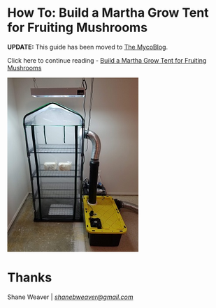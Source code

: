 # How To: Build a Martha Grow Tent for Fruiting Mushrooms

**UPDATE:** 
This guide has been moved to [The MycoBlog](http://www.mycoblog.com/). 

Click here to continue reading - [Build a Martha Grow Tent for Fruiting Mushrooms](http://www.mycoblog.com/martha-build/)

<img src="images/tent_1.jpg?raw=true" />

# Thanks
Shane Weaver | 
*shanebweaver@gmail.com*
